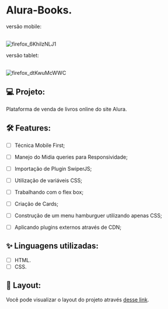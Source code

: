 # Alura-Books.

versão mobile:
<br> <br>

![firefox_6KhilzNLJ1](https://user-images.githubusercontent.com/104083691/179618490-825266fc-8f58-4562-b196-bfd18bf231d3.gif)


versão tablet:
<br><br>

![firefox_dtKwuMcWWC](https://user-images.githubusercontent.com/104083691/179618496-9a8f8d22-fc55-4093-a416-f1e4009cce91.gif)


##


## 💻 Projeto:

Plataforma de venda de livros online do site Alura.

## :hammer_and_wrench: Features:

-   [ ] Técnica Mobile First;
-   [ ] Manejo do Midia queries para Responsividade;
-   [ ] Importação de Plugin SwiperJS;
-   [ ] Utilização de variáveis CSS;
-   [ ] Trabalhando com o flex box;
-   [ ] Criação de Cards;
-   [ ] Construção de um menu hamburguer utilizando apenas CSS;
-   [ ] Aplicando plugins externos através de CDN;


## ✨ Linguagens utilizadas:

-   [ ] HTML.
-   [ ] CSS.

## 🔖 Layout:

Você pode visualizar o layout do projeto através [desse link](https://thaizacapelao.github.io/Alura-Books/).
